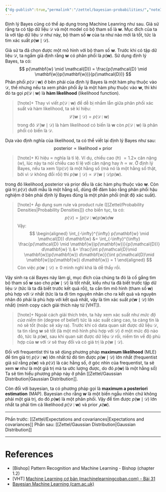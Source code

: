 ```yaml
---
{"dg-publish":true,"permalink":"/zettel/bayesian-probabilities/","noteIcon":"📝","created":"2024-04-22T12:19:56.445+07:00","updated":"2024-05-12T11:03:05.136+07:00"}
---
```


Định lý Bayes cũng có thể áp dụng trong Machine Leanring như sau. Giả sử rằng ta có tập dữ liệu $\mathcal{D}$ và một model có bộ tham số là $\mathbf{w}$. Mục đích của ta là với tập dữ liệu $\mathcal{D}$ như này, bộ tham số $\mathbf{w}$ của ta như nào mới là tốt, tức là tìm xác suất $p(\mathbf{w} \mid \mathcal{D})$.

Giả sử ta đã chọn được một mô hình với bộ tham số $\mathbf{w}$. Trước khi có tập dữ liệu $\mathcal{D}$, ta ngầm giả định rằng $\mathbf{w}$ có phân phối là $p(\mathbf{w})$. Sử dụng định lý Bayes, ta có:
$$
p(\mathbf{w} \mid \mathcal{D}) = \frac{p(\mathcal{D} \mid \mathbf{w})p(\mathbf{w})}{p(\mathcal{D})}
$$
Phân phối $p(\mathcal{D} \mid \mathbf{w})$ ở bên phải của định lý Bayes là một hàm phụ thuộc vào $\mathcal{D}$, thế nhưng nếu ta xem phân phối ấy là một hàm phụ thuộc vào $\mathbf{w}$, thì khi đó ta gọi $p(\mathcal{D} \mid \mathbf{w})$ là **hàm likelihood** (likelihood function).

>[!note]+
>Thay vì viết $p(\mathcal{D} \mid \mathbf{w})$ để dễ bị nhầm lẫn giữa phân phối xác suất và hàm likelihood, ta sẽ kí hiệu:
>$$
\mathcal{L}(\mathbf{w} \mid \mathcal{D}) = p(\mathcal{D} \mid \mathbf{w})
>$$
>trong đó $\mathcal{L}(\mathbf{w} \mid \mathcal{D})$ là hàm likelihood có biến là $\mathbf{w}$ còn $p(\mathcal{D} \mid \mathbf{w})$ là phân phối có biến là $\mathcal{D}$.

Dựa vào định nghĩa của likelihood, ta có thể viết lại định lý Bayes như sau:
$$
\text{posterior} \propto \text{likelihood} \times \text{prior}
$$
>[!note]+
>Kí hiệu $\propto$ nghĩa là tỉ lệ. Ví dụ, chiều cao ($h$) $= 1.2 \times$ cân nặng ($w$), lúc này ta nói chiều cao tỉ lệ với cân nặng hay $h \propto w$. Ở định lý Bayes, nếu ta xem $1 / p(\mathcal{D})$ là một hằng số (mà nó là một hằng số thật, bởi vì $\mathcal{D}$ không đổi rồi) thì $p(\mathbf{w} \mid \mathcal{D}) \propto \mathcal{L}(\mathbf{w} \mid \mathcal{D})p(\mathbf{w})$.

trong đó $\text{likelihood}, \text{posterior}$ và $\text{prior}$ đều là các hàm phụ thuộc vào $\mathbf{w}$. Còn giá trị $p(\mathcal{D})$ dưới mẫu là một hằng số, dùng để đảm bảo rằng phân phối hậu nghiệm ở bên phải định lý Bayes đúng là một phân phối (mật độ xác suất).

>[!note]+
>Áp dụng sum rule và product rule ([[Zettel/Probability Densities\|Probability Densities]]) cho biến tục, ta có:
>$$
>p(\mathcal{D}) = \int p(\mathcal{D} \mid \mathbf{w}) p(\mathbf{w}) d\mathbf{w}
>$$
>Vậy:
>$$
\begin{aligned}
\int_{-\infty}^{\infty} p(\mathbf{w} \mid \mathcal{D}) d\mathbf{w} &= \int_{-\infty}^{\infty} \frac{p(\mathcal{D} \mid \mathbf{w})p(\mathbf{w})}{p(\mathcal{D})} d\mathbf{w} \\
&= \frac{\int p(\mathcal{D}\mid \mathbf{w})p(\mathbf{w}) d\mathbf{w}}{\int p(\mathcal{D}\mid \mathbf{w})p(\mathbf{w}) d\mathbf{w}} = 1
\end{aligned}
>$$
>Còn việc $p(\mathbf{w} \mid \mathcal{D}) \geq 0$ mình nghĩ khá là dễ thấy rồi.

Vậy sinh ra cái Bayes này làm gì, mục đích của chúng ta đó là cố gắng tìm bộ tham số $\mathbf{w}$ sao cho $p(\mathbf{w} \mid \mathcal{D})$ là tốt nhất, kiểu như ta đã biết trước tập dữ liệu $\mathcal{D}$ (tức là ta đã biết trước kết quả rồi), ta cần tìm mô hình (tham số $\mathbf{w}$) phù hợp với $\mathcal{D}$ nhất (tức là ta đi tìm nguyên nhân cho ra kết quả và nguyên nhân đó phải là phù hợp với kết quả nhất, vậy là tìm xác suất $p(\mathbf{w}\mid \mathcal{D})$ lớn nhất) (mình copy cách giải thích này từ [VHT]).

>[!note]+
>Ngoài cách giải thích trên, ta hãy xem xác suất như *mức độ của niềm tin* (degree of belief) tức là xác suất càng cao, ta càng tin là nó sẽ tốt (hoặc sẽ xảy ra). Trước khi có data quan sát được dữ liệu $\mathcal{D}$, ta tin rằng $\mathbf{w}$ sẽ tốt (là một mô hình phù hợp với $\mathcal{D}$) ở một mức độ nào đó, tức là $p(\mathbf{w})$, sau khi quan sát được dữ liệu ${} \mathcal{D}$ rồi, niềm tin về độ phù hợp của $\mathbf{w}$ với ${} \mathcal{D} {}$ sẽ thay đổi và có giá trị là $p(\mathbf{w} \mid \mathcal{D})$.

Đối với frequentist thì ta sẽ dùng phương pháp **maximum likelihood** (MLE) để tìm giá trị $p(\mathcal{D} \mid \mathbf{w})$ lớn nhất từ đó tìm được $p(\mathbf{w} \mid \mathcal{D})$ lớn nhất (frequentist giả sử rằng $p(\mathbf{w})$ và $p(\mathcal{D})$ là các hằng số, ở góc nhìn của frequentist, ta sẽ xem $\mathbf{w}$ như là một giá trị mà ta ước lượng được, do đó $p(\mathbf{w})$ là một hằng số) Ta sẽ tìm hiểu phương pháp này ở phần [[Zettel/Gaussian Distribution\|Gaussian Distribution]].

Còn đối với bayesian, ta có phương pháp gọi là **maximum a posteriori estimation** (MAP). Bayesian cho rằng $\mathbf{w}$ là một biến ngẫu nhiên chứ không phải một giá trị, do đó $p(\mathbf{w})$ là một phân phối. Vậy để tìm được $p(\mathbf{w} \mid \mathcal{D})$ lớn nhất ta phải tìm cả likelihood $p(\mathcal{D} \mid \mathbf{w})$ và prior $\mathcal{p}(\mathbf{w})$.

---

Phần trước: [[Zettel/Expectations and covariances\|Expectations and covariances]]
Phần sau: [[Zettel/Gaussian Distribution\|Gaussian Distribution]]

---
# References

- [Bishop] Pattern Recognition and Machine Learning - Bishop (chapter 1.2)
- [VHT]  [Machine Learning cơ bản (machinelearningcoban.com) - Bài 31](https://machinelearningcoban.com/2017/07/17/mlemap/)
- [Bayesian Machine Learning (cam.ac.uk)](https://mlg.eng.cam.ac.uk/zoubin/bayesian.html)
